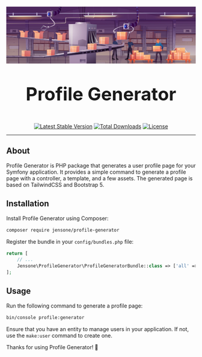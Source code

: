 ![Profile Generator](assets/cover.jpg)

<p align="center" style="font-size: 3rem; font-weight: bold;">
    Profile Generator
</p>

<p align="center">
    <a href="https://packagist.org/packages/jensone/profile-generator"><img src="https://img.shields.io/packagist/v/jensone/profile-generator?style=flat-square" alt="Latest Stable Version"></a>
    <a href="https://packagist.org/packages/jensone/profile-generator"><img src="https://img.shields.io/packagist/dt/jensone/profile-generator?style=flat-square" alt="Total Downloads"></a>
    <a href="https://packagist.org/packages/jensone/profile-generator"><img src="https://img.shields.io/packagist/l/jensone/profile-generator?style=flat-square" alt="License"></a>
</p>

---

## About

Profile Generator is PHP package that generates a user profile page for your Symfony application. It provides a simple command to generate a profile page with a controller, a template, and a few assets. The generated page is based on TailwindCSS and Bootstrap 5.

## Installation

Install Profile Generator using Composer:

```bash
composer require jensone/profile-generator
```

Register the bundle in your `config/bundles.php` file:

```php
return [
    // ...
    Jensone\ProfileGenerator\ProfileGeneratorBundle::class => ['all' => true],
];
```

## Usage

Run the following command to generate a profile page:

```bash
bin/console profile:generator
```

Ensure that you have an entity to manage users in your application. If not, use the `make:user` command to create one.

Thanks for using Profile Generator! 🚀